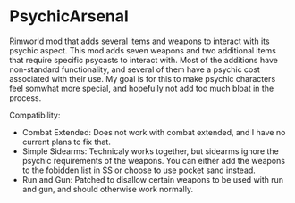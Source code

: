 # PsychicArsenal
Rimworld mod that adds several items and weapons to interact with its psychic aspect.
This mod adds seven weapons and two additional items that require specific psycasts to interact with. Most of the additions have non-standard functionality, and several of them have a psychic cost associated with their use. My goal is for this to make psychic characters feel somwhat more special, and hopefully not add too much bloat in the process.

Compatibility:
- Combat Extended: Does not work with combat extended, and I have no current plans to fix that.
- Simple Sidearms: Technicaly works together, but sidearms ignore the psychic requirements of the weapons. You can either add the weapons to the fobidden list in SS or choose to use pocket sand instead.
- Run and Gun: Patched to disallow certain weapons to be used with run and gun, and should otherwise work normally.
